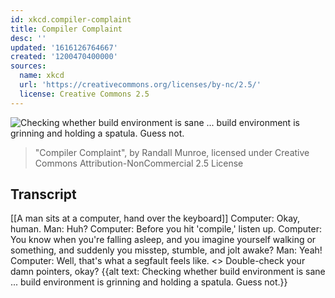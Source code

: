 ```yaml
---
id: xkcd.compiler-complaint
title: Compiler Complaint
desc: ''
updated: '1616126764667'
created: '1200470400000'
sources:
  name: xkcd
  url: 'https://creativecommons.org/licenses/by-nc/2.5/'
  license: Creative Commons 2.5
---
```

![Checking whether build environment is sane ... build environment is grinning and holding a spatula.  Guess not.](https://imgs.xkcd.com/comics/compiler_complaint.png)
> "Compiler Complaint", by Randall Munroe, licensed under Creative Commons Attribution-NonCommercial 2.5 License

## Transcript
[[A man sits at a computer, hand over the keyboard]]
Computer: Okay, human.
Man: Huh?
Computer: Before you hit 'compile,' listen up.
Computer: You know when you're falling asleep, and you imagine yourself walking or something, and suddenly you misstep, stumble, and jolt awake?
Man: Yeah!
Computer: Well, that's what a segfault feels like. <<Pause>> Double-check your damn pointers, okay?
{{alt text: Checking whether build environment is sane ... build environment is grinning and holding a spatula.  Guess not.}}
